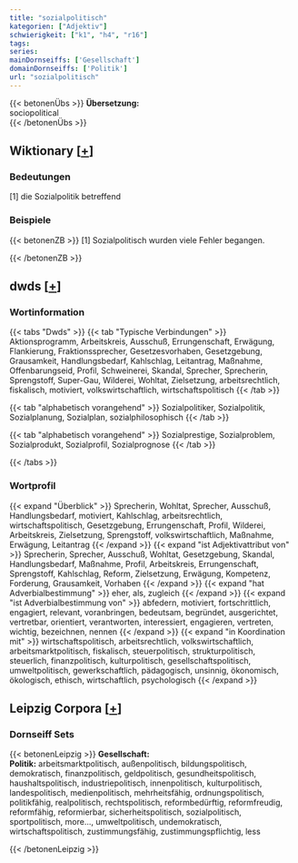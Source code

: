 ```yaml
---
title: "sozialpolitisch"
kategorien: ["Adjektiv"]
schwierigkeit: ["k1", "h4", "r16"]
tags:
series:
mainDornseiffs: ['Gesellschaft']
domainDornseiffs: ['Politik']
url: "sozialpolitisch"
---
```


{{< betonenÜbs >}}
**Übersetzung:**  
sociopolitical  
{{< /betonenÜbs >}}

## Wiktionary [[+](https://de.wiktionary.org/wiki/sozialpolitisch)]

### Bedeutungen
[1] die Sozialpolitik betreffend  

### Beispiele
{{< betonenZB >}}
[1] Sozialpolitisch wurden viele Fehler begangen.  

{{< /betonenZB >}}


## dwds [[+](https://www.dwds.de/wb/sozialpolitisch)]

### Wortinformation
{{< tabs "Dwds" >}}
{{< tab "Typische Verbindungen" >}}
Aktionsprogramm, Arbeitskreis, Ausschuß, Errungenschaft, Erwägung, Flankierung, Fraktionssprecher, Gesetzesvorhaben, Gesetzgebung, Grausamkeit, Handlungsbedarf, Kahlschlag, Leitantrag, Maßnahme, Offenbarungseid, Profil, Schweinerei, Skandal, Sprecher, Sprecherin, Sprengstoff, Super-Gau, Wilderei, Wohltat, Zielsetzung, arbeitsrechtlich, fiskalisch, motiviert, volkswirtschaftlich, wirtschaftspolitisch
{{< /tab >}}

{{< tab "alphabetisch vorangehend" >}}
Sozialpolitiker, Sozialpolitik, Sozialplanung, Sozialplan, sozialphilosophisch
{{< /tab >}}

{{< tab "alphabetisch vorangehend" >}}
Sozialprestige, Sozialproblem, Sozialprodukt, Sozialprofil, Sozialprognose
{{< /tab >}}

{{< /tabs >}}

### Wortprofil
{{< expand "Überblick" >}} Sprecherin, Wohltat, Sprecher, Ausschuß, Handlungsbedarf, motiviert, Kahlschlag, arbeitsrechtlich, wirtschaftspolitisch, Gesetzgebung, Errungenschaft, Profil, Wilderei, Arbeitskreis, Zielsetzung, Sprengstoff, volkswirtschaftlich, Maßnahme, Erwägung, Leitantrag {{< /expand >}}
{{< expand "ist Adjektivattribut von" >}} Sprecherin, Sprecher, Ausschuß, Wohltat, Gesetzgebung, Skandal, Handlungsbedarf, Maßnahme, Profil, Arbeitskreis, Errungenschaft, Sprengstoff, Kahlschlag, Reform, Zielsetzung, Erwägung, Kompetenz, Forderung, Grausamkeit, Vorhaben {{< /expand >}}
{{< expand "hat Adverbialbestimmung" >}} eher, als, zugleich {{< /expand >}}
{{< expand "ist Adverbialbestimmung von" >}} abfedern, motiviert, fortschrittlich, engagiert, relevant, voranbringen, bedeutsam, begründet, ausgerichtet, vertretbar, orientiert, verantworten, interessiert, engagieren, vertreten, wichtig, bezeichnen, nennen {{< /expand >}}
{{< expand "in Koordination mit" >}} wirtschaftspolitisch, arbeitsrechtlich, volkswirtschaftlich, arbeitsmarktpolitisch, fiskalisch, steuerpolitisch, strukturpolitisch, steuerlich, finanzpolitisch, kulturpolitisch, gesellschaftspolitisch, umweltpolitisch, gewerkschaftlich, pädagogisch, unsinnig, ökonomisch, ökologisch, ethisch, wirtschaftlich, psychologisch {{< /expand >}}

## Leipzig Corpora [[+](https://corpora.uni-leipzig.de/en/res?word=sozialpolitisch&corpusId=deu_newscrawl-public_2018)]

### Dornseiff Sets
{{< betonenLeipzig >}}
**Gesellschaft:**  
**Politik:** arbeitsmarktpolitisch, außenpolitisch, bildungspolitisch, demokratisch, finanzpolitisch, geldpolitisch, gesundheitspolitisch, haushaltspolitisch, industriepolitisch, innenpolitisch, kulturpolitisch, landespolitisch, medienpolitisch, mehrheitsfähig, ordnungspolitisch, politikfähig, realpolitisch, rechtspolitisch, reformbedürftig, reformfreudig, reformfähig, reformierbar, sicherheitspolitisch, sozialpolitisch, sportpolitisch, more..., umweltpolitisch, undemokratisch, wirtschaftspolitisch, zustimmungsfähig, zustimmungspflichtig, less  

{{< /betonenLeipzig >}}
